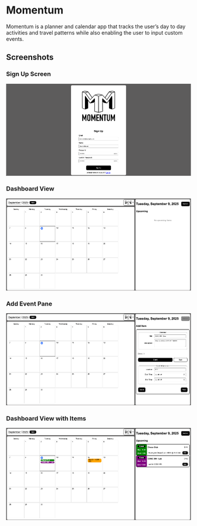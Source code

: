 # Momentum
Momentum is a planner and calendar app that tracks the user’s day to day activities and travel patterns while also enabling the user to input custom events.

## Screenshots

### Sign Up Screen
![Sign up](images/screenshots/signup.png)

### Dashboard View
![Dashboard](images/screenshots/homescreen.png)

### Add Event Pane
![Add Event](images/screenshots/addingevent.png)

### Dashboard View with Items
![Sample Dashboard](images/screenshots/sampleplanner.png)
